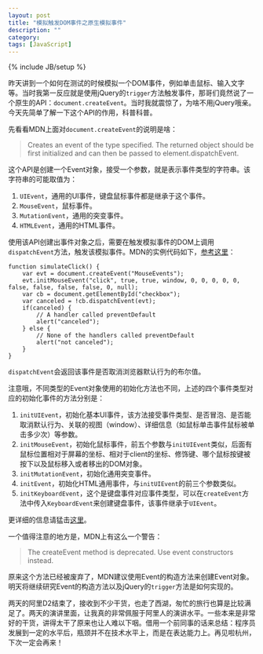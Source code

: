 ```yaml
---
layout: post
title: "模拟触发DOM事件之原生模拟事件"
description: ""
category: 
tags: [JavaScript]
---
```

{% include JB/setup %}

昨天讲到一个如何在测试的时候模拟一个DOM事件，例如单击鼠标、输入文字等。当时我第一反应就是使用jQuery的`trigger`方法触发事件，那哥们竟然说了一个原生的API：`document.createEvent`。当时我就震惊了，为啥不用jQuery哦亲。今天先简单了解一下这个API的作用，科普科普。

先看看MDN上面对`document.createEvent`的说明是啥：

> Creates an event of the type specified. The returned object should be first initialized and can then be passed to element.dispatchEvent.

这个API是创建一个Event对象，接受一个参数，就是表示事件类型的字符串。该字符串的可能取值为：

1. `UIEvent`，通用的UI事件，键盘鼠标事件都是继承于这个事件。
2. `MouseEvent`，鼠标事件。
3. `MutationEvent`，通用的突变事件。
4. `HTMLEvent`，通用的HTML事件。

使用该API创建出事件对象之后，需要在触发模拟事件的DOM上调用`dispatchEvent`方法，触发该模拟事件。MDN的实例代码如下，[参考这里](http://developer.mozilla.org/samples/domref/dispatchEvent.html)：

    function simulateClick() {
        var evt = document.createEvent("MouseEvents");
        evt.initMouseEvent("click", true, true, window, 0, 0, 0, 0, 0, false, false, false, false, 0, null);
        var cb = document.getElementById("checkbox"); 
        var canceled = !cb.dispatchEvent(evt);
        if(canceled) {
            // A handler called preventDefault
            alert("canceled");
        } else {
            // None of the handlers called preventDefault
            alert("not canceled");
        }
    }

`dispatchEvent`会返回该事件是否取消浏览器默认行为的布尔值。

注意哦，不同类型的Event对象使用的初始化方法也不同，上述的四个事件类型对应的初始化事件的方法分别是：

1. `initUIEvent`，初始化基本UI事件，该方法接受事件类型、是否冒泡、是否能取消默认行为、关联的视图（window）、详细信息（如鼠标单击事件鼠标被单击多少次）等参数。
2. `initMouseEvent`，初始化鼠标事件，前五个参数与`initUIEvent`类似，后面有鼠标位置相对于屏幕的坐标、相对于client的坐标、修饰键、哪个鼠标按键被按下以及鼠标移入或者移出的DOM对象。
3. `initMutationEvent`，初始化通用突变事件。
4. `initEvent`，初始化HTML通用事件，与`initUIEvent`的前三个参数类似。
5. `initKeyboardEvent`，这个是键盘事件对应事件类型，可以在`createEvent`方法中传入`KeyboardEvent`来创建键盘事件，该事件继承于`UIEvent`。

更详细的信息请猛击[这里](https://developer.mozilla.org/en-US/docs/Web/API/document.createEvent)。

一个值得注意的地方是，MDN上有这么一个警告：

> The createEvent method is deprecated. Use event constructors instead.

原来这个方法已经被废弃了，MDN建议使用Event的构造方法来创建Event对象。明天将继续研究Event的构造方法以及jQuery的`trigger`方法是如何实现的。

两天的阿里D2结束了，接收到不少干货，也走了西湖，匆忙的旅行也算是比较满足了。两天的演讲里面，让我真的非常佩服于阿里人的演讲水平。一些本来是非常好的干货，讲得太干了原来也让人难以下咽。借用一个前同事的话来总结：程序员发展到一定的水平后，瓶颈并不在技术水平上，而是在表达能力上。再见啦杭州，下次一定会再来！
